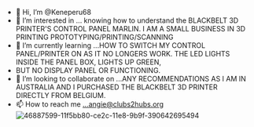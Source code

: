 - 👋 Hi, I’m @Keneperu68
- 👀 I’m interested in ... knowing how to understand the BLACKBELT 3D PRINTER'S CONTROL PANEL MARLIN. I AM A SMALL BUSINESS IN 3D PRINTING PROTOTYPING/PRINTING/SCANNING
- 🌱 I’m currently learning ...HOW TO SWITCH MY CONTROL PANEL/PRINTER ON AS IT NO LONGERS WORK. THE LED LIGHTS INSIDE THE PANEL BOX, LIGHTS UP GREEN, 
- BUT NO DISPLAY PANEL OR FUNCTIONING.
- 💞️ I’m looking to collaborate on ...ANY RECOMMENDATIONS AS I AM IN AUSTRALIA AND I PURCHASED THE BLACKBELT 3D PRINTER DIRECTLY FROM BELGIUM.
- 📫 How to reach me ...angie@clubs2hubs.org![46887599-11f5bb80-ce2c-11e8-9b9f-390642695494](https://user-images.githubusercontent.com/121364067/209453142-b5c5cae1-a9b0-43fa-8339-eafe5fbb1351.jpg)


<!---
Keneperu68/Keneperu68 is a ✨ special ✨ repository because its `README.md` (this file) appears on your GitHub profile.
You can click the Preview link to take a look at your changes.
--->
